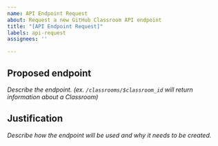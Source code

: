 ```yaml
---
name: API Endpoint Request
about: Request a new GitHub Classroom API endpoint
title: "[API Endpoint Request]"
labels: api-request
assignees: ''

---
```


## Proposed endpoint

_Describe the endpoint. (ex. `/classrooms/$classroom_id` will return information about a Classroom)_

## Justification

_Describe how the endpoint will be used and why it needs to be created._
